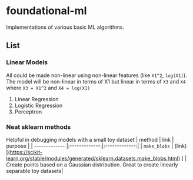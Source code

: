 # foundational-ml
Implementations of various basic ML algorithms.

## List
### Linear Models
All could be made non-linear using non-linear features (like `X1^2`, `log(X1)`). The model will be non-linear in terms of 
X1 but linear in terms of `X3` and `X4` where `X3 = X1^2` and `X4 = log(X1)`
1. Linear Regression
2. Logistic Regression
3. Perceptron


### Neat sklearn methods
Helpful in debugging models with a small toy dataset
|    method     |    link   |    purpose       | 
| ------------- |:-------------:|:-------------:|
| `make_blobs` | (link)[(https://scikit-learn.org/stable/modules/generated/sklearn.datasets.make_blobs.html)  ] | Create points based on a Gaussian distribution. Great to create linearly separable toy datasets|